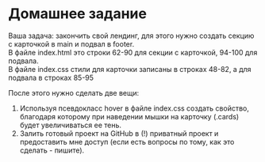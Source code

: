 # Домашнее задание
Ваша задача: закончить свой лендинг, для этого нужно создать секцию с карточкой в main и подвал в footer. <br>
В файле index.html это строки 62-90 для секции с карточкой, 94-100 для подвала. <br>
В файле index.css стили для карточки записаны в строках 48-82, а для подвала в строках 85-95

После этого нужно сделать две вещи:
  1. Используя псевдокласс hover в файле index.css создать свойство, благодаря которому при наведении мышки на карточку (.cards) будет увеличиваться ее тень.
  2. Залить готовый проект на GitHub в (!) приватный проект и предоставить мне доступ (если есть вопросы по тому, как это сделать - пишите).

